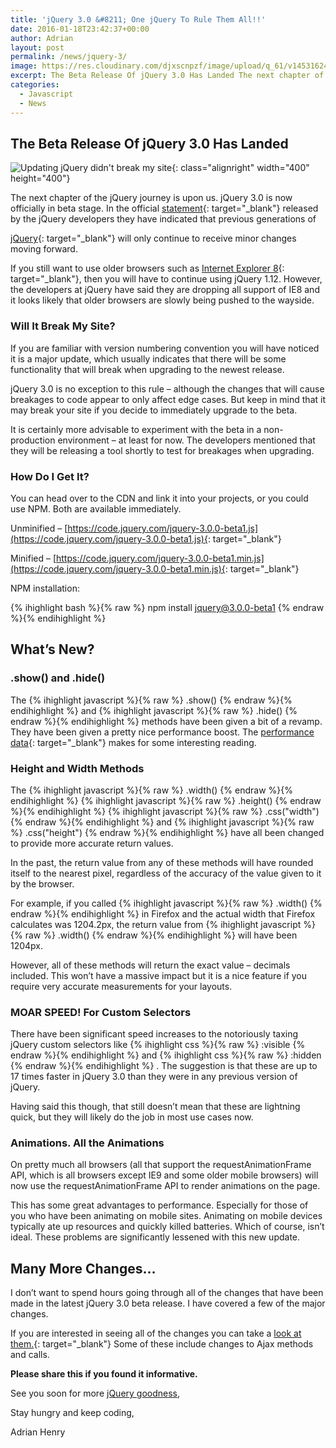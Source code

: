 ```yaml
---
title: 'jQuery 3.0 &#8211; One jQuery To Rule Them All!!'
date: 2016-01-18T23:42:37+00:00
author: Adrian
layout: post
permalink: /news/jquery-3/
image: https://res.cloudinary.com/djxscnpzf/image/upload/q_61/v1453162454/3.0_r5uwii.jpg
excerpt: The Beta Release Of jQuery 3.0 Has Landed The next chapter of the jQuery journey is upon us. jQuery 3.0 is now officially in beta stage. In the official statement released by the jQuery developers
categories:
  - Javascript
  - News
---
```

## The Beta Release Of jQuery 3.0 Has Landed

![Updating jQuery didn't break my site](https://res.cloudinary.com/djxscnpzf/image/upload/c_scale,w_400/v1453162451/kedW0qk_ebs6oh.jpg){: class="alignright" width="400" height="400"}

The next chapter of the jQuery journey is upon us. jQuery 3.0 is now officially in beta stage. In the official [statement](http://blog.jquery.com/2016/01/14/jquery-3-0-beta-released/){: target="_blank"}<!--_--> released by the jQuery developers <!--more-->they have indicated that previous generations of 

[jQuery]({{site.url}}/tutorials/jquery-keyboard-events/){: target="_blank"}<!--_--> will only continue to receive minor changes moving forward.

If you still want to use older browsers such as [Internet Explorer 8]({{site.url}}/news/internet-explorer-is-gone/){: target="_blank"}<!--_-->, then you will have to continue using jQuery 1.12. However, the developers at jQuery have said they are dropping all support of IE8 and it looks likely that older browsers are slowly being pushed to the wayside.

### Will It Break My Site?

If you are familiar with version numbering convention you will have noticed it is a major update, which usually indicates that there will be some functionality that will break when upgrading to the newest release.

jQuery 3.0 is no exception to this rule &#8211; although the changes that will cause breakages to code appear to only affect edge cases. But keep in mind that it may break your site if you decide to immediately upgrade to the beta.

It is certainly more advisable to experiment with the beta in a non-production environment &#8211; at least for now. The developers mentioned that they will be releasing a tool shortly to test for breakages when upgrading.

### How Do I Get It?

You can head over to the CDN and link it into your projects, or you could use NPM. Both are available immediately.

Unminified &#8211; [https://code.jquery.com/jquery-3.0.0-beta1.js](https://code.jquery.com/jquery-3.0.0-beta1.js){: target="_blank"}<!--_-->

Minified &#8211; [https://code.jquery.com/jquery-3.0.0-beta1.min.js](https://code.jquery.com/jquery-3.0.0-beta1.min.js){: target="_blank"}<!--_-->

NPM installation:

{% ihighlight bash %}{% raw %}
npm install jquery@3.0.0-beta1
{% endraw %}{% endihighlight %}

## What&#8217;s New?

### .show() and .hide()

The 
{% ihighlight javascript %}{% raw %}
.show()
{% endraw %}{% endihighlight %}
and 
{% ihighlight javascript %}{% raw %}
.hide()
{% endraw %}{% endihighlight %}
methods have been given a bit of a revamp. They have been given a pretty nice performance boost. The [performance data](http://jsperf.com/old-vs-new-show-hide/3){: target="_blank"}<!--_--> makes for some interesting reading.

### Height and Width Methods

The 
{% ihighlight javascript %}{% raw %}
.width()
{% endraw %}{% endihighlight %}
{% ihighlight javascript %}{% raw %}
.height()
{% endraw %}{% endihighlight %}
{% ihighlight javascript %}{% raw %}
.css("width")
{% endraw %}{% endihighlight %}
and 
{% ihighlight javascript %}{% raw %}
.css("height")
{% endraw %}{% endihighlight %}
have all been changed to provide more accurate return values.

In the past, the return value from any of these methods will have rounded itself to the nearest pixel, regardless of the accuracy of the value given to it by the browser.

For example, if you called 
{% ihighlight javascript %}{% raw %}
.width()
{% endraw %}{% endihighlight %}
in Firefox and the actual width that Firefox calculates was 1204.2px, the return value from 
{% ihighlight javascript %}{% raw %}
.width()
{% endraw %}{% endihighlight %}
will have been 1204px.

However, all of these methods will return the exact value &#8211; decimals included. This won&#8217;t have a massive impact but it is a nice feature if you require very accurate measurements for your layouts.

### MOAR SPEED! For Custom Selectors

There have been significant speed increases to the notoriously taxing jQuery custom selectors like 
{% ihighlight css %}{% raw %}
:visible
{% endraw %}{% endihighlight %}
and 
{% ihighlight css %}{% raw %}
:hidden
{% endraw %}{% endihighlight %}
. The suggestion is that these are up to 17 times faster in jQuery 3.0 than they were in any previous version of jQuery.

Having said this though, that still doesn&#8217;t mean that these are lightning quick, but they will likely do the job in most use cases now.

### Animations. All the Animations

On pretty much all browsers (all that support the requestAnimationFrame API, which is all browsers except IE9 and some older mobile browsers) will now use the requestAnimationFrame API to render animations on the page.

This has some great advantages to performance. Especially for those of you who have been animating on mobile sites. Animating on mobile devices typically ate up resources and quickly killed batteries. Which of course, isn&#8217;t ideal. These problems are significantly lessened with this new update.

## Many More Changes&#8230;

I don&#8217;t want to spend hours going through all of the changes that have been made in the latest jQuery 3.0 beta release. I have covered a few of the major changes.

If you are interested in seeing all of the changes you can take a [look at them.](https://github.com/jquery/jquery/issues?q=is%3Aissue+milestone%3A3.0.0){: target="_blank"}<!--_--> Some of these include changes to Ajax methods and calls.

**Please share this if you found it informative.**

See you soon for more [jQuery goodness]({{site.url}}/tutorials/javascript-tuts/jquery-tuts/),

Stay hungry and keep coding,

Adrian Henry


